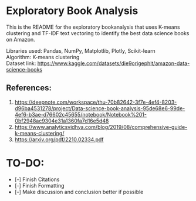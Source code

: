 # Exploratory Book Analysis

This is the README for the exploratory bookanalysis that uses K-means clustering and TF-IDF text vectoring to identify the best data science books on Amazon. 

Libraries used: Pandas, NumPy, Matplotlib, Plotly, Scikit-learn <br>
Algorithm: K-means clustering <br>
Dataset link: https://www.kaggle.com/datasets/die9origephit/amazon-data-science-books

## References: 
1. https://deepnote.com/workspace/thu-70b82642-3f7e-4ef4-8203-d96ba4531278/project/Data-science-book-analysis-95de68e6-99de-4ef6-b3ae-d76602c45655/notebook/Notebook%201-0bf2948ac9304e31a1360fa7d16e5d48
2. https://www.analyticsvidhya.com/blog/2019/08/comprehensive-guide-k-means-clustering/
3. https://arxiv.org/pdf/2210.02334.pdf

# TO-DO: 
- [-] Finish Citations
- [-] Finish Formatting
- [-] Make discussion and conclusion better if possible
